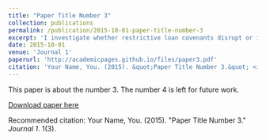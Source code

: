 ```yaml
---
title: "Paper Title Number 3"
collection: publications
permalink: /publication/2015-10-01-paper-title-number-3
excerpt: 'I investigate whether restrictive loan covenants disrupt or improve firm operating performance. Using an instrumental variables approach to address the endogenous\ relationship between covenant strictness and firms' efficiency, I find that stricter loan covenants lead to an increase in profitability and firm value even when firms do not\ violate a covenant. Stricter covenants improve performance only in firms with managerial agency conflicts: those without large shareholder ownership, facing softer competition in\ their product market, or with weaker shareholder rights. The evidence suggests that by designing stringent contracts ex ante, creditors create positive externalities in poorly\ governed firms through managerial incentives.'
date: 2015-10-01
venue: 'Journal 1'
paperurl: 'http://academicpages.github.io/files/paper3.pdf'
citation: 'Your Name, You. (2015). &quot;Paper Title Number 3.&quot; <i>Journal 1</i>. 1(3).'
---
```

This paper is about the number 3. The number 4 is left for future work.

[Download paper here](http://academicpages.github.io/files/paper3.pdf)

Recommended citation: Your Name, You. (2015). "Paper Title Number 3." <i>Journal 1</i>. 1(3).
